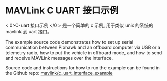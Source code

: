 # MAVLink C UART 接口示例

< 0>C-uart 接口示例 </0 > 是一个简单的 c 示例, 用于类似 unix 的系统的 mavlink 到 uart 接口。

The example source code demonstrates how to set up serial communication between Pixhawk and an offboard computer via USB or a telemetry radio, how to put the vehicle in offboard mode, and how to send and receive MAVLink messages over the interface.

Source code and instructions for how to run the example can be found in the Github repo: [mavlink/c_uart_interface_example](https://github.com/mavlink/c_uart_interface_example)
